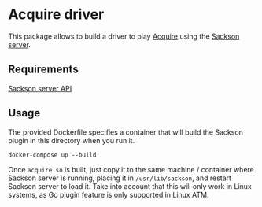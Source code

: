 # Acquire driver

This package allows to build a driver to play [Acquire](https://boardgamegeek.com/boardgame/5/acquire) using the [Sackson server](https://github.com/svera/sackson-server).

## Requirements

[Sackson server API](https://github.com/svera/sackson-server/blob/master/api/ai.go)

## Usage

The provided Dockerfile specifies a container that will build the Sackson plugin in this directory when
you run it.

`docker-compose up --build`

Once `acquire.so` is built, just copy it to the same machine / container where Sackson server is running, placing it in `/usr/lib/sackson`, and restart Sackson server to load it. Take into account that this will
only work in Linux systems, as Go plugin feature is only supported in Linux ATM.
